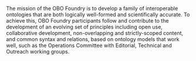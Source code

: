 ---
---
The mission of the OBO Foundry is to develop a family of interoperable ontologies that are both logically well-formed and scientifically accurate. To achieve this, OBO Foundry participants follow and contribute to the development of an evolving set of principles including open use, collaborative development, non-overlapping and strictly-scoped content, and common syntax and relations, based on ontology models that work well, such as the Operations Committee with Editorial, Technical and Outreach working groups. 

